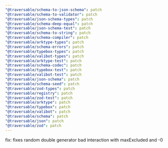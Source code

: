 ```yaml
---
"@traversable/schema-to-json-schema": patch
"@traversable/schema-to-validator": patch
"@traversable/json-schema-types": patch
"@traversable/schema-deep-equal": patch
"@traversable/json-schema-test": patch
"@traversable/schema-to-string": patch
"@traversable/schema-compiler": patch
"@traversable/arktype-types": patch
"@traversable/schema-errors": patch
"@traversable/typebox-types": patch
"@traversable/valibot-types": patch
"@traversable/arktype-test": patch
"@traversable/schema-codec": patch
"@traversable/typebox-test": patch
"@traversable/valibot-test": patch
"@traversable/json-schema": patch
"@traversable/schema-seed": patch
"@traversable/zod-types": patch
"@traversable/registry": patch
"@traversable/zod-test": patch
"@traversable/arktype": patch
"@traversable/typebox": patch
"@traversable/valibot": patch
"@traversable/schema": patch
"@traversable/json": patch
"@traversable/zod": patch
---
```


fix: fixes random double generator bad interaction with maxExcluded and -0
